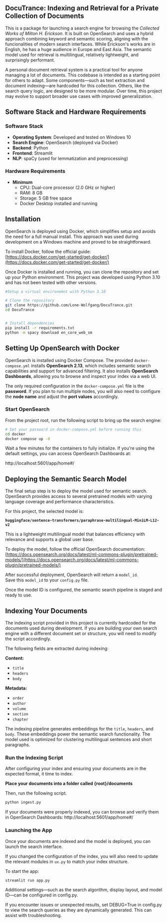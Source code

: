 ## DocuTrance: Indexing and Retrieval for a Private Collection of Documents

This is a package for launching a search engine for browsing the *Collected Works of Milton H. Erickson*. It is built on OpenSearch and uses a hybrid approach combining keyword and semantic scoring, aligning with the funcionalities of modern search interfaces. While Erickson's works are in English, he has a huge audience in Europe and East Asia. The semantic model used for retrieval is multilingual, relatively lightweight, and surprisingly performant.

A personal document retrieval system is a practical tool for anyone managing a lot of documents. This codebase is intended as a starting point for others to adapt. Some components—such as text extraction and document indexing—are  hardcoded for this collection. Others, like the search query logic, are designed to be more modular. Over time, this project may evolve to support broader use cases with improved generalization.

## Software Stack and Hardware Requirements

### Software Stack

- **Operating System**: Developed and tested on Windows 10
- **Search Engine**: OpenSearch (deployed via Docker)
- **Backend**: Python
- **Frontend**: Streamlit
- **NLP**: spaCy (used for lemmatization and preprocessing)

### Hardware Requirements

- **Minimum**
  - CPU: Dual-core processor (2.0 GHz or higher)
  - RAM: 8 GB
  - Storage: 5 GB free space
  - Docker Desktop installed and running

## Installation

OpenSearch is deployed using Docker, which simplifies setup and avoids the need for a full manual install. This approach was used during development on a Windows machine and proved to be straightforward.

To install Docker, follow the official guide:  
[https://docs.docker.com/get-started/get-docker/](https://docs.docker.com/get-started/get-docker/)

Once Docker is installed and running, you can clone the repository and set up your Python environment. This project was developed using Python 3.10 and has not been tested with other versions.

```bash
#Setup a virtual environemnt with Python 3.10

# Clone the repository
git clone https://github.com/Lone-Wolfgang/DocuTrance.git
cd DocuTrance


# Install dependencies
pip install -r requirements.txt
python -m spacy download en_core_web_sm
```

## Setting Up OpenSearch with Docker

OpenSearch is installed using Docker Compose. The provided `docker-compose.yml` installs **OpenSearch 2.13**, which includes semantic search capabilities and support for advanced filtering. It also installs **OpenSearch Dashboards**, allowing you to browse and inspect your index via a web UI.

The only required configuration in the `docker-compose.yml` file is the **password**. If you plan to run multiple nodes, you will also need to configure the **node name** and adjust the **port values** accordingly.

### Start OpenSearch

From the project root, run the following script to bring up the search engine:

```bash
# Set your password in docker-compose.yml before running this
cd docker
docker compose up -d
```
Wait a few minutes for the containers to fully initialize.
If you're using the default settings, you can access OpenSearch Dashboards at:

http://localhost:5601/app/home#/

## Deploying the Semantic Search Model

The final setup step is to deploy the model used for semantic search. OpenSearch provides access to several pretrained models with varying language coverage and performance characteristics.

For this project, the selected model is:

**`huggingface/sentence-transformers/paraphrase-multilingual-MiniLM-L12-v2`**

This is a lightweight multilingual model that balances efficiency with relevance and supports a global user base.

To deploy the model, follow the official OpenSearch documentation:  
[https://docs.opensearch.org/docs/latest/ml-commons-plugin/pretrained-models/](https://docs.opensearch.org/docs/latest/ml-commons-plugin/pretrained-models/)

After successful deployment, OpenSearch will return a `model_id`.  
Save this `model_id` to your `config.py` file.

Once the model ID is configured, the semantic search pipeline is staged and ready to use.

## Indexing Your Documents

The indexing script provided in this project is currently hardcoded for the documents used during development. If you are building your own search engine with a different document set or structure, you will need to modify the script accordingly.

The following fields are extracted during indexing:

**Content:**
- `title`
- `headers`
- `body`

**Metadata:**
- `order`
- `author`
- `volume`
- `section`
- `chapter`

The indexing pipeline generates embeddings for the `title`, `headers`, and `body`. These embeddings power the semantic search functionality. The model used is optimized for clustering multilingual sentences and short paragraphs. 

### Run the Indexing Script

After configuring your index and ensuring your documents are in the expected format, it time to index.

**Place your documents into a folder called {root}/documents**

Then, run the following script.
```bash
python ingest.py
```
If your documents were properly indexed, you can browse and verify them in OpenSearch Dashboards:
http://localhost:5601/app/home#/

### Launching the App

Once your documents are indexed and the model is deployed, you can launch the search interface.

If you changed the configuration of the index, you will also need to update the relevant modules in `ux.py` to match your index structure.

To start the app:

```bash
streamlit run app.py
```
Additional settings—such as the search algorithm, display layout, and model ID—can be configured in config.py.

If you encounter issues or unexpected results, set DEBUG=True in config.py to view the search queries as they are dynamically generated. This can assist with troubleshooting.





